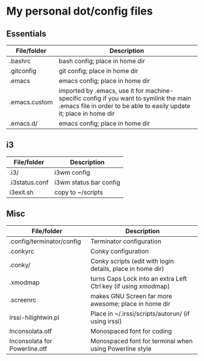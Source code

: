 # My personal dot/config files

## Essentials

File/folder           | Description
--------------------- | -----------
.bashrc | bash config; place in home dir
.gitconfig | git config; place in home dir
.emacs | emacs config; place in home dir
.emacs.custom | imported by .emacs, use it for machine-specific config if you want to symlink the main .emacs file in order to be able to easily update it; place in home dir
.emacs.d/ | emacs config; place in home dir

## i3

File/folder           | Description
--------------------- | -----------
.i3/ | i3wm config
.i3status.conf | i3wm status bar config
i3exit.sh | copy to ~/scripts

## Misc

File/folder           | Description
--------------------- | -----------
.config/terminator/config | Terminator configuration
.conkyrc | Conky configuration
.conky/ | Conky scripts (edit with login details, place in home dir)
.xmodmap | turns Caps Lock into an extra Left Ctrl key (if using xmodmap)
.screenrc | makes GNU Screen far more awesome; place in home dir
irssi-hilightwin.pl | Place in ~/.irssi/scripts/autorun/ (if using irssi)
Inconsolata.otf | Monospaced font for coding
Inconsolata for Powerline.otf | Monospaced font for terminal when using Powerline style
